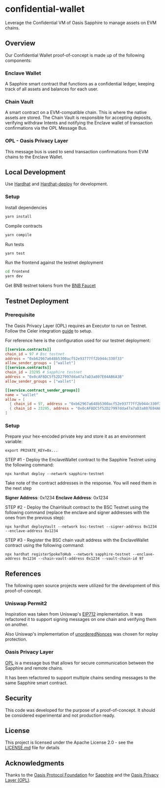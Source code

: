 # confidential-wallet

Leverage the Confidential VM of Oasis Sapphire to manage assets on EVM chains.

## Overview

Our Confidential Wallet proof-of-concept is made up of the following components:

### Enclave Wallet 
A Sapphire smart contract that functions as a confidential ledger, keeping track of all assets and balances for each user.

### Chain Vault 
A smart contract on a EVM-compatible chain. This is where the native assets are stored. The Chain Vault is responsible for accepting deposits,  verifying withdraw Intents and notifying the Enclave wallet of transaction confirmations via the OPL Message Bus.

### OPL - Oasis Privacy Layer
This message bus is used to send transaction confirmations from EVM chains to the Enclave Wallet.


## Local Development

Use [Hardhat](https://hardhat.org/hardhat-runner/docs/getting-started#overview) and [Hardhat-deploy](https://github.com/wighawag/hardhat-deploy) for development.

### Setup

Install dependencies
```sh
yarn install
```

Compile contracts
```sh   
yarn compile
```

Run tests
```sh
yarn test
```

Run the frontend against the testnet deployment
```sh
cd frontend
yarn dev
```

Get BNB testnet tokens from the [BNB Faucet](https://www.bnbchain.org/en/testnet-faucet)

## Testnet Deployment

### Prerequisite
The Oasis Privacy Layer (OPL) requires an Executor to run on Testnet. Follow the Celer integration [guide](https://im-docs.celer.network/developer/development-guide/message-executor/integration-guide#executor) to setup.

For reference here is the configuration used for our testnet deployment:

```toml
[[service.contracts]]
chain_id = 97 # Bsc testnet
address = "0xb62967a648b5300acf52e93777ff2b944c330f33"
allow_sender_groups = ["wallet"]
[[service.contracts]]
chain_id = 23295 # Sapphire testnet
address = "0x0cAF8DC5f52D27997dda47a7aD3a807E04AB6A3B"
allow_sender_groups = ["wallet"]

[[service.contract_sender_groups]]
name = "wallet" 
allow = [
  { chain_id = 97, address = "0xb62967a648b5300acf52e93777ff2b944c330f33" },
  { chain_id = 23295, address = "0x0cAF8DC5f52D27997dda47a7aD3a807E04AB6A3B" },
]
``` 

### Setup
Prepare your hex-encoded private key and store it as an environment variable:

```shell
export PRIVATE_KEY=0x...
```

STEP #1 - Deploy the EnclaveWallet contract to the Sapphire Testnet using the following command:

```shell
npx hardhat deploy --network sapphire-testnet
```

Take note of the contract addresses in the response. You will need them in the next step

**Signer Address**: 0x1234 **Enclave Address**: 0x1234

STEP #2 - Deploy the ChainVault contract to the BSC Testnet using the following command (replace the enclave and signer addresses with the ones from the previous step):

```shell
npx hardhat deployVault --network bsc-testnet --signer-address 0x1234 --enclave-address 0x1234 
```

STEP #3 - Register the BSC chain vault address with the EnclaveWallet contract using the following command:

```shell
npx hardhat registerSpokeToHub --network sapphire-testnet --enclave-address 0x1234 --chain-vault-address 0x1234 --vault-chain-id 97
```


## References
The following open source projects were utilized for the development of this proof-of-concept.

### Uniswap Permit2

Inspiration was taken from Uniswap's [EIP712](https://github.com/Uniswap/permit2/blob/cc56ad0f3439c502c246fc5cfcc3db92bb8b7219/src/EIP712.sol) implementation. It was refactored it to support signing messages on one chain and verifying them on another.

Also Uniswap's implementation of [unorderedNonces](https://github.com/Uniswap/permit2/blob/cc56ad0f3439c502c246fc5cfcc3db92bb8b7219/src/SignatureTransfer.sol#L150) was chosen for replay protection.

### Oasis Privacy Layer
[OPL](https://github.com/oasisprotocol/sapphire-paratime/blob/main/contracts/contracts/opl/Endpoint.sol) is a message bus that allows for secure communication between the Sapphire and remote chains.

It has been refactored to support multiple chains sending messages to the same Sapphire smart contract.

## Security
This code was developed for the purpose of a proof-of-concept. It should be considered experimental and not production ready.


## License

This project is licensed under the Apache License 2.0 - see the [LICENSE.md](LICENSE.md) file for details

## Acknowledgments

Thanks to the [Oasis Protocol Foundation](https://oasisprotocol.org/) for [Sapphire](https://oasisprotocol.org/sapphire) and the [Oasis Privacy Layer (OPL)](https://oasisprotocol.org/opl).